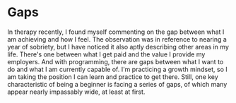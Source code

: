 # Gaps

In therapy recently, I found myself commenting on the gap between what I am achieving and how I feel. The observation was in reference to nearing a year of sobriety, but I have noticed it also aptly describing other areas in my life. There's one between what I get paid and the value I provide my employers. And with programming, there are gaps between what I want to do and what I am currently capable of. I'm practicing a growth mindset, so I am taking the position I can learn and practice to get there. Still, one key characteristic of being a beginner is facing a series of gaps, of which many appear nearly impassably wide, at least at first. 